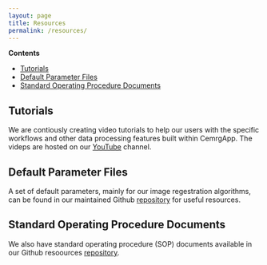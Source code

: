 ```yaml
---
layout: page
title: Resources 
permalink: /resources/
---
```

<!-- markdown-toc start - Don't edit this section. Run M-x markdown-toc-refresh-toc on emacs -->
**Contents**

- [Tutorials](#tutorials)
- [Default Parameter Files](#default-parameter-files)
- [Standard Operating Procedure Documents](#standard-operating-procedure-documents)

<!-- markdown-toc end -->

## Tutorials 

We are contiously creating video tutorials to help our users with the specific workflows and other data processing features built within CemrgApp. The videps are hosted on our [YouTube](https://www.youtube.com/channel/UCOp6Hyaq6p2cD46ENmW8RWA) channel.

## Default Parameter Files 

A set of default parameters, mainly for our image regestration algorithms, can be found in our maintained Github [repository](https://github.com/CemrgAppDevelopers/resources) for useful resources.

## Standard Operating Procedure Documents 

We also have standard operating procedure (SOP) documents available in our Github resoources [repository](https://github.com/CemrgAppDevelopers/resources).
